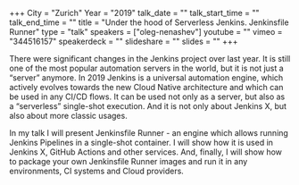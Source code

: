 +++
City = "Zurich"
Year = "2019"
talk_date = ""
talk_start_time = ""
talk_end_time = ""
title = "Under the hood of Serverless Jenkins. Jenkinsfile Runner"
type = "talk"
speakers = ["oleg-nenashev"]
youtube = ""
vimeo = "344516157"
speakerdeck = ""
slideshare = ""
slides = ""
+++

There were significant changes in the Jenkins project over last year. It is still one of
the most popular automation servers in the world, but it is not just a “server” anymore.
In 2019 Jenkins is a universal automation engine, which actively evolves towards the new
Cloud Native architecture and which can be used in any CI/CD flows. It can be used not
only as a server, but also as a “serverless” single-shot execution. And it is not only
about Jenkins X, but also about more classic usages.

In my talk I will present Jenkinsfile Runner - an engine which allows running Jenkins
Pipelines in a single-shot container. I will show how it is used in Jenkins X, GitHub
Actions and other services. And, finally, I will show how to package your own
Jenkinsfile Runner images and run it in any environments, CI systems and Cloud providers.

